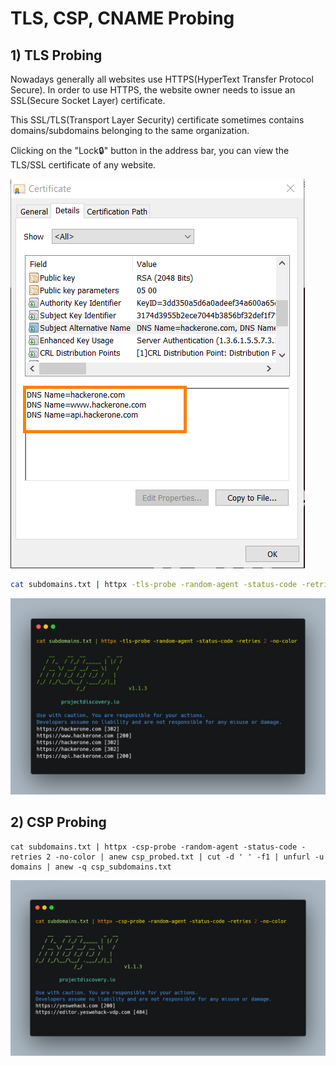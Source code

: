 # TLS, CSP, CNAME Probing

## 1) TLS Probing

Nowadays generally all websites use HTTPS(HyperText Transfer Protocol Secure). In order to use HTTPS, the website owner needs to issue an SSL(Secure Socket Layer) certificate.

This SSL/TLS(Transport Layer Security) certificate sometimes contains domains/subdomains belonging to the same organization.

Clicking on the "Lock🔒" button in the address bar, you can view the TLS/SSL certificate of any website.

![Hackerone.com contain these subdomains in its TLS certificate](../../.gitbook/assets/TLS.png)



```bash
cat subdomains.txt | httpx -tls-probe -random-agent -status-code -retries 2 -no-color | anew tls_probed.txt | cut -d ' ' -f1 | unfurl -u domains | anew -q tls_subdomains.txt
```



![](<../../.gitbook/assets/tls probing.png>)



## 2) CSP Probing





```
cat subdomains.txt | httpx -csp-probe -random-agent -status-code -retries 2 -no-color | anew csp_probed.txt | cut -d ' ' -f1 | unfurl -u domains | anew -q csp_subdomains.txt
```

![](../../.gitbook/assets/csp.png)



